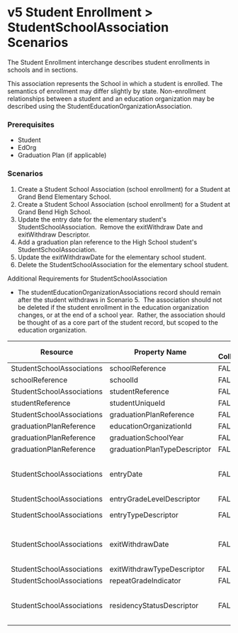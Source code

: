 # v5 Student Enrollment > StudentSchoolAssociation Scenarios

The Student Enrollment interchange describes student enrollments in schools and
in sections.

This association represents the School in which a student is enrolled. The
semantics of enrollment may differ slightly by state. Non-enrollment
relationships between a student and an education organization may be described
using the StudentEducationOrganizationAssociation.

### Prerequisites

* Student
* EdOrg
* Graduation Plan (if applicable)

### Scenarios

1. Create a Student School Association (school enrollment) for a Student at
    Grand Bend Elementary School.
2. Create a Student School Association (school enrollment) for a Student at
    Grand Bend High School.
3. Update the entry date for the elementary student's StudentSchoolAssociation.
     Remove the exitWithdraw Date and exitWithdraw Descriptor.
4. Add a graduation plan reference to the High School student's
    StudentSchoolAssociation.
5. Update the exitWithdrawDate for the elementary school student.
6. Delete the StudentSchoolAssociation for the elementary school student.

Additional Requirements for StudentSchoolAssociation

* The studentEducationOrganizationAssociations record should remain after the
    student withdraws in Scenario 5.  The association should not be deleted if
    the student enrollment in the education organization changes, or at the end
    of a school year.  Rather, the association should be thought of as a core
    part of the student record, but scoped to the education organization.

| Resource | Property Name | Is Collection | Data Type | Required / Optional | Scenario 1  <br/>POST | Scenario 2  <br/>POST | Scenario 3  <br/>PUT | Scenario 4  <br/>PUT | Scenario 4  <br/>PUT |
| --- | --- | --- | --- | --- | --- | --- | --- | --- | --- |
| StudentSchoolAssociations | schoolReference | FALSE | schoolReference | REQUIRED |     |     |     |     |     |
| schoolReference | schoolId | FALSE | integer | REQUIRED | 255901107 | 255901001 | 255901107 | 255901001 | 255901107 |
| StudentSchoolAssociations | studentReference | FALSE | studentReference | REQUIRED |     |     |     |     |     |
| studentReference | studentUniqueId | FALSE | string | REQUIRED | 111111 | 222222 | 111111 | 222222 | 111111 |
| StudentSchoolAssociations | graduationPlanReference | FALSE | graduationPlanReference | REQUIRED |     |     |     |     |     |
| graduationPlanReference | educationOrganizationId | FALSE | integer | REQUIRED |     |     |     | 255901001 |     |
| graduationPlanReference | graduationSchoolYear | FALSE | integer | REQUIRED |     |     |     | 2020 |     |
| graduationPlanReference | graduationPlanTypeDescriptor | FALSE | graduationPlanTypeDescriptor | REQUIRED |     |     |     | Recommended |     |
| StudentSchoolAssociations | entryDate | FALSE | date | REQUIRED | 08/31/<br/>[Current School Year] | 08/31/<br/>[Current School Year] | 09/01/<br/>[Current School Year] | 08/31/<br/>[Current School Year] | 08/31/<br/>[Current School Year] |
| StudentSchoolAssociations | entryGradeLevelDescriptor | FALSE | entryGradeLevelDescriptor | REQUIRED | First Grade | Ninth grade | First Grade | Ninth grade | First Grade |
| StudentSchoolAssociations | entryTypeDescriptor | FALSE | entryTypeDescriptor | REQUIRED | Next year school | Next year school | Next year school | Next year school | Next year school |
| StudentSchoolAssociations | exitWithdrawDate | FALSE | date | REQUIRED | 09/1/<br/>[Current School Year] |     |     |     | 11/1/<br/>[Current School Year] |
| StudentSchoolAssociations | exitWithdrawTypeDescriptor | FALSE | exitWithdrawTypeDescriptor | REQUIRED | Transferred |     |     |     | Transferred |
| StudentSchoolAssociations | repeatGradeIndicator | FALSE | boolean | REQUIRED | FALSE | FALSE | FALSE | FALSE | FALSE |
| StudentSchoolAssociations | residencyStatusDescriptor | FALSE | residencyStatusDescriptor | REQUIRED | Resident of admin unit and school area | Resident of admin unit and school area | Resident of admin unit and school area | Resident of admin unit and school area | Resident of admin unit and school area |
